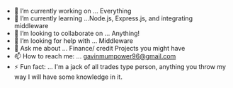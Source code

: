 - 🔭 I’m currently working on ... Everything
- 🌱 I’m currently learning ...Node.js, Express.js, and integrating middleware
- 👯 I’m looking to collaborate on ... Anything!
- 🤔 I’m looking for help with ... Middleware
- 💬 Ask me about ... Finance/ credit Projects you might have
- 📫 How to reach me: ... gavinmumpower96@gmail.com
- ⚡ Fun fact: ... I'm a jack of all trades type person, anything you throw my way I will have some knowledge in it.
